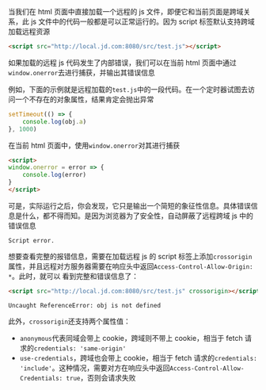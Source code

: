 当我们在 html 页面中直接加载一个远程的 js 文件，即便它和当前页面是跨域关系，此 js 文件中的代码一般都是可以正常运行的。因为 script 标签默认支持跨域加载远程资源

```html
<script src="http://local.jd.com:8080/src/test.js"></script>
```

如果加载的远程 js 代码发生了内部错误，我们可以在当前 html 页面中通过`window.onerror`去进行捕获，并输出其错误信息

例如，下面的示例就是远程加载的`test.js`中的一段代码。在一个定时器试图去访问一个不存在的对象属性，结果肯定会抛出异常

```js
setTimeout(() => {
    console.log(obj.a)
}, 1000)
```

在当前 html 页面中，使用`window.onerror`对其进行捕获

```html
<script>
window.onerror = error => {
    console.log(error)
}
</script>
```

可是，实际运行之后，你会发现，它只是输出一个简短的象征性信息。具体错误信息是什么，都不得而知。是因为浏览器为了安全性，自动屏蔽了远程跨域 js 中的错误信息

```
Script error.
```

想要查看完整的报错信息，需要在加载远程 js 的 script 标签上添加`crossorigin`属性，并且远程对方服务器需要在响应头中返回`Access-Control-Allow-Origin: *`。此时，就可以
看到完整和错误信息了：

```html
<script src="http://local.jd.com:8080/src/test.js" crossorigin></script>
```

```
Uncaught ReferenceError: obj is not defined
```

此外，`crossorigin`还支持两个属性值：

* `anonymous`代表同域会带上 cookie，跨域则不带上 cookie，相当于 fetch 请求的`credentials: 'same-origin'`
* `use-credentials`，跨域也会带上 cookie，相当于 fetch 请求的`credentials: 'include'`。这种情况，需要对方在响应头中返回`Access-Control-Allow-Credentials: true`，否则会请求失败
